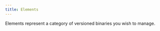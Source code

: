```yaml
---
title: Elements
---
```


<head>
  <title>Ref | Elements</title>
</head>

Elements represent a category of versioned binaries you wish to manage.
